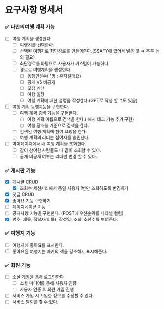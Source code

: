 # 요구사항 명세서

### ✅ 나만의여행 계획 기능

- [ ]  여행 계획을 생성한다
    - [ ]  여행지를 선택한다.
    - [ ]  선택된 여행지로 최단경로를 만들어준다.(SSAFY에 있어서 넣은 것 ⇒ 추후 논의 필요)
    - [ ]  최단경로를 바탕으로 사용자가 커스텀이 가능하다.
    - [ ]  경로로 여행계획을 생성한다.
        - [ ]  동행인원수( 1명 : 혼자갈래요)
        - [ ]  공개 VS 비공개
        - [ ]  모집 기간
        - [ ]  여행 일정
        - [ ]  여행 계획에 대한 설명을 작성한다.(GPT로 작성 할 수도 있음)
- [ ]  여행 계획 동행기능을 구현한다.
    - [ ]  여행 계획 검색 기능을 구현한다.
        - [ ]  여행 계획 이름으로 검색을 한다.( 해시 태그 기능 추가 구현)
        - [ ]  여행 장소를 기준으로 검색을 한다.
    - [ ]  검색된 여행 계획에 참여 요청을 한다.
    - [ ]  여행 계획의 리더는 참여자를 승인한다.
- [ ]  마이페이지에서 내 여행 계획을 조회한다.
    - [ ]  같이 참여한 사람들도 다 같이 조회할 수 있다.
    - [ ]  공개 비공개 여부는 리더만 변경 할 수 있다.

### ✅ 게시판 기능
- [x]  게시글 CRUD
    - [x]  조회수 세션처리해서 동일 사용자 1번만 조회하도록 변경하기
- [x]  댓글 CRUD
- [x]  좋아요 기능 구현하기
- [ ]  페이지네이션 기능
- [ ]  공지사항 기능을 구현한다. (POST에 우선순위를 나타낼 컬럼)
- [x]  번호, 제목, 작성자(이름), 작성일, 조회, 추천수를 보여준다.

### ✅ 여행지 기능

- [ ]  여행지에 좋아요를 표시한다.
- [ ]  좋아요된 여행지는 마커의 색을 강조해서 표시해준다.

### ✅ 회원 기능

- [ ]  소셜 계정을 통해 로그인한다
    - [ ]  소셜 미디어를 통해 사용자 인증
    - [ ]  사용자 인증 후 회원 가입 진행
- [ ]  서비스 가입 시 기입한 정보를 수정할 수 있다.
- [ ]  서비스 탈퇴를 할 수 있다.